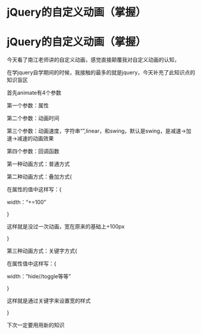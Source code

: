 # jQuery的自定义动画（掌握）

# jQuery的自定义动画（掌握）

今天看了南江老师讲的自定义动画，感觉直接颠覆我对自定义动画的认知，

在学jquery自学期间的时候，我接触的最多的就是jquery，今天补充了此知识点的知识盲区

首先animate有4个参数

第一个参数：属性

第二个参数：动画时间

第三个参数：动画速度，字符串“”,linear，和swing，默认是swing，是减速->加速->减速的动画效果

第四个参数：回调函数

第一种动画方式：普通方式

第二种动画方式：叠加方式{

在属性的值中这样写：{

width：“+=100”

}

这样就是没过一次动画，宽在原来的基础上+100px

}

第三种动画方式：关键字方式{

在属性值中这样写：{

width：”hide//toggle等等”

}

这样就是通过关键字来设置宽的样式

}

下次一定要用用新的知识